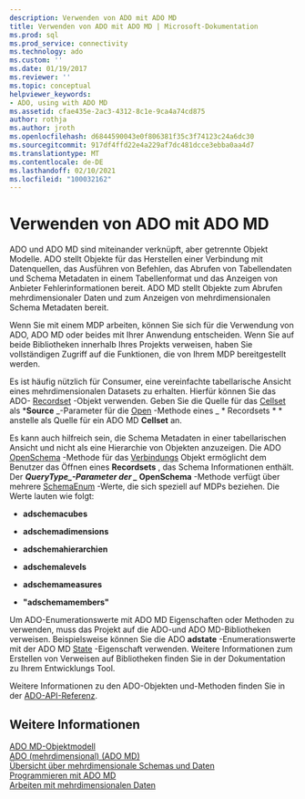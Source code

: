 ```yaml
---
description: Verwenden von ADO mit ADO MD
title: Verwenden von ADO mit ADO MD | Microsoft-Dokumentation
ms.prod: sql
ms.prod_service: connectivity
ms.technology: ado
ms.custom: ''
ms.date: 01/19/2017
ms.reviewer: ''
ms.topic: conceptual
helpviewer_keywords:
- ADO, using with ADO MD
ms.assetid: cfae435e-2ac3-4312-8c1e-9ca4a74cd875
author: rothja
ms.author: jroth
ms.openlocfilehash: d6844590043e0f806381f35c3f74123c24a6dc30
ms.sourcegitcommit: 917df4ffd22e4a229af7dc481dcce3ebba0aa4d7
ms.translationtype: MT
ms.contentlocale: de-DE
ms.lasthandoff: 02/10/2021
ms.locfileid: "100032162"
---
```

# <a name="using-ado-with-ado-md"></a>Verwenden von ADO mit ADO MD
ADO und ADO MD sind miteinander verknüpft, aber getrennte Objekt Modelle. ADO stellt Objekte für das Herstellen einer Verbindung mit Datenquellen, das Ausführen von Befehlen, das Abrufen von Tabellendaten und Schema Metadaten in einem Tabellenformat und das Anzeigen von Anbieter Fehlerinformationen bereit. ADO MD stellt Objekte zum Abrufen mehrdimensionaler Daten und zum Anzeigen von mehrdimensionalen Schema Metadaten bereit.  
  
 Wenn Sie mit einem MDP arbeiten, können Sie sich für die Verwendung von ADO, ADO MD oder beides mit Ihrer Anwendung entscheiden. Wenn Sie auf beide Bibliotheken innerhalb Ihres Projekts verweisen, haben Sie vollständigen Zugriff auf die Funktionen, die von Ihrem MDP bereitgestellt werden.  
  
 Es ist häufig nützlich für Consumer, eine vereinfachte tabellarische Ansicht eines mehrdimensionalen Datasets zu erhalten. Hierfür können Sie das ADO- [Recordset](../../reference/ado-api/recordset-object-ado.md) -Objekt verwenden. Geben Sie die Quelle für das [Cellset](../../reference/ado-md-api/cellset-object-ado-md.md) als ***Source** _-Parameter für die [Open](../../reference/ado-api/open-method-ado-recordset.md) -Methode eines _ * Recordsets * * anstelle als Quelle für ein ADO MD **Cellset** an.  
  
 Es kann auch hilfreich sein, die Schema Metadaten in einer tabellarischen Ansicht und nicht als eine Hierarchie von Objekten anzuzeigen. Die ADO [OpenSchema](../../reference/ado-api/openschema-method.md) -Methode für das [Verbindungs](../../reference/ado-api/connection-object-ado.md) Objekt ermöglicht dem Benutzer das Öffnen eines **Recordsets** , das Schema Informationen enthält. Der **_QueryType_*_-Parameter der _* OpenSchema** -Methode verfügt über mehrere [SchemaEnum](../../reference/ado-api/schemaenum.md) -Werte, die sich speziell auf MDPs beziehen. Die Werte lauten wie folgt:  
  
-   **adschemacubes**  
  
-   **adschemadimensions**  
  
-   **adschemahierarchien**  
  
-   **adschemalevels**  
  
-   **adschemameasures**  
  
-   **"adschemamembers"**  
  
 Um ADO-Enumerationswerte mit ADO MD Eigenschaften oder Methoden zu verwenden, muss das Projekt auf die ADO-und ADO MD-Bibliotheken verweisen. Beispielsweise können Sie die ADO **adstate** -Enumerationswerte mit der ADO MD [State](../../reference/ado-md-api/state-property-ado-md.md) -Eigenschaft verwenden. Weitere Informationen zum Erstellen von Verweisen auf Bibliotheken finden Sie in der Dokumentation zu Ihrem Entwicklungs Tool.  
  
 Weitere Informationen zu den ADO-Objekten und-Methoden finden Sie in der [ADO-API-Referenz](../../reference/ado-api/ado-api-reference.md).  
  
## <a name="see-also"></a>Weitere Informationen  
 [ADO MD-Objektmodell](../../reference/ado-md-api/ado-md-object-model.md)   
 [ADO (mehrdimensional) (ADO MD)](./ado-multidimensional-ado-md.md)   
 [Übersicht über mehrdimensionale Schemas und Daten](./overview-of-multidimensional-schemas-and-data.md)   
 [Programmieren mit ADO MD](./programming-with-ado-md.md)   
 [Arbeiten mit mehrdimensionalen Daten](./working-with-multidimensional-data.md)